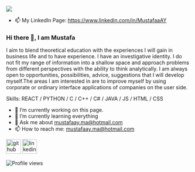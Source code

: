 ![](https://arturssmirnovs.github.io/github-profile-readme-generator/images/banner.png)
- 📫 My LinkedIn Page: https://www.linkedin.com/in/MustafaaAY  
### Hi there 👋, I am Mustafa
I aim to blend theoretical education with the experiences I will gain in business life and to have experience. I have an investigative identity. I do not fit my range of information into a shallow space and approach problems from different perspectives with the ability to think analytically. I am always open to opportunities, possibilities, advice, suggestions that I will develop myself.The areas I am interested in are to improve myself by using corporate or ordinary interface applications of companies on the user side.

Skills: REACT / PYTHON / C / C++ / C# / JAVA / JS / HTML / CSS

- 🔭 I’m currently working on this page. 
- 🌱 I’m currently learning everything
- 💬 Ask me about mustafaay.ma@hotmail.com 
- 📫 How to reach me: mustafaay.ma@hotmail.com 


[<img src='https://cdn.jsdelivr.net/npm/simple-icons@3.0.1/icons/github.svg' alt='github' height='40'>](https://github.com/MustafaaAY)  [<img src='https://cdn.jsdelivr.net/npm/simple-icons@3.0.1/icons/linkedin.svg' alt='linkedin' height='40'>](https://www.linkedin.com/in/MustafaaAY/)  

![Profile views](https://gpvc.arturio.dev/MustafaaAY)  

